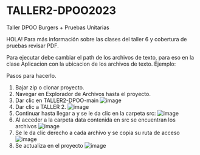 # TALLER2-DPOO2023
Taller DPOO Burgers + Pruebas Unitarias

HOLA! Para más información sobre las clases del taller 6 y cobertura de pruebas revisar PDF.

Para ejecutar debe cambiar el path de los archivos de texto, para eso en la clase Aplicacion con la ubicacion de los archivos de texto.
Ejemplo:


Pasos para hacerlo.
1. Bajar zip o clonar proyecto.
2. Navegar en Explorador de Archivos hasta el proyecto.
3. Dar clic en TALLER2-DPOO-main
 ![image](https://github.com/SofRozo/Taller6-Dpoo/assets/111070857/641a03ec-e5b8-4356-b20a-6b82247cb0f3)
4. Dar clic a TALLER 2.
   ![image](https://github.com/SofRozo/Taller6-Dpoo/assets/111070857/ec4dcbac-5af9-4a14-9b55-4fffb178c026)
5. Continuar hasta llegar a y se le da clic en la carpeta src:
 ![image](https://github.com/SofRozo/Taller6-Dpoo/assets/111070857/87b80baa-6d4f-45b1-9207-db564581a1b8)
6. Al acceder a la carpeta data contenida en src se encuentran los archivos
 ![image](https://github.com/SofRozo/Taller6-Dpoo/assets/111070857/6c6585b5-311b-45c1-bbca-7523e323eb4d)
7. Se le da clic derecho a cada archivo y se copia su ruta de acceso
 ![image](https://github.com/SofRozo/Taller6-Dpoo/assets/111070857/18db1619-9875-4e42-8ac2-6f51c28a1338)
8. Se actualiza en el proyecto
 ![image](https://github.com/SofRozo/Taller6-Dpoo/assets/111070857/971318e8-2738-41bd-bc6b-155205410fe0)




